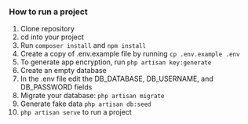 ### How to run a project
1. Clone repository
2. cd into your project
3. Run ```composer install``` and ```npm install```
4. Create a copy of .env.example file by running ```cp .env.example .env```
5. To generate app encryption, run ```php artisan key:generate```
6. Create an empty database
7. In the .env file edit the DB_DATABASE, DB_USERNAME, and DB_PASSWORD fields
8. Migrate your database: ```php artisan migrate```
9. Generate fake data ```php artisan db:seed```
9. ```php artisan serve``` to run a project
